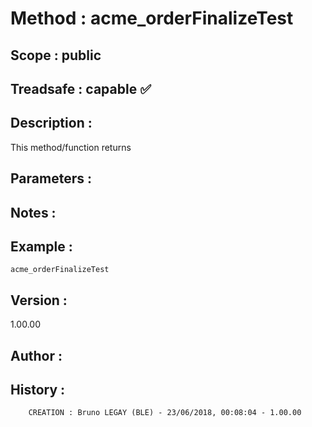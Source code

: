 ﻿# **Method :** acme_orderFinalizeTest
## **Scope :** public
## **Treadsafe :** capable ✅ 
## **Description :** 
This method/function returns
## **Parameters :** 
## **Notes :** 

## **Example :** 
```
acme_orderFinalizeTest
```
## **Version :** 
1.00.00
## **Author :** 

## **History :** 
 
        CREATION : Bruno LEGAY (BLE) - 23/06/2018, 00:08:04 - 1.00.00

